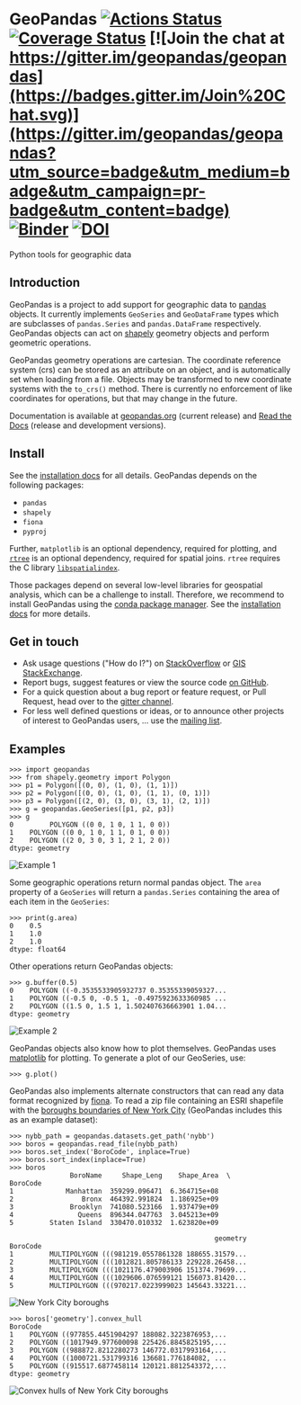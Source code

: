 GeoPandas [![Actions Status](https://github.com/geopandas/geopandas/workflows/Tests/badge.svg)](https://github.com/geopandas/geopandas/actions?query=workflow%3ATests) [![Coverage Status](https://codecov.io/gh/geopandas/geopandas/branch/main/graph/badge.svg)](https://codecov.io/gh/geopandas/geopandas) [![Join the chat at https://gitter.im/geopandas/geopandas](https://badges.gitter.im/Join%20Chat.svg)](https://gitter.im/geopandas/geopandas?utm_source=badge&utm_medium=badge&utm_campaign=pr-badge&utm_content=badge) [![Binder](https://mybinder.org/badge.svg)](https://mybinder.org/v2/gh/geopandas/geopandas/main) [![DOI](https://zenodo.org/badge/11002815.svg)](https://zenodo.org/badge/latestdoi/11002815)
=========

Python tools for geographic data

Introduction
------------

GeoPandas is a project to add support for geographic data to
[pandas](http://pandas.pydata.org) objects.  It currently implements
`GeoSeries` and `GeoDataFrame` types which are subclasses of
`pandas.Series` and `pandas.DataFrame` respectively.  GeoPandas
objects can act on [shapely](http://shapely.readthedocs.io/en/latest/)
geometry objects and perform geometric operations.

GeoPandas geometry operations are cartesian.  The coordinate reference
system (crs) can be stored as an attribute on an object, and is
automatically set when loading from a file.  Objects may be
transformed to new coordinate systems with the `to_crs()` method.
There is currently no enforcement of like coordinates for operations,
but that may change in the future.

Documentation is available at [geopandas.org](http://geopandas.org)
(current release) and
[Read the Docs](http://geopandas.readthedocs.io/en/latest/)
(release and development versions).

Install
--------

See the [installation docs](https://geopandas.readthedocs.io/en/latest/install.html)
for all details. GeoPandas depends on the following packages:

- ``pandas``
- ``shapely``
- ``fiona``
- ``pyproj``

Further, ``matplotlib`` is an optional dependency, required
for plotting, and [``rtree``](https://github.com/Toblerity/rtree) is an optional
dependency, required for spatial joins. ``rtree`` requires the C library [``libspatialindex``](https://github.com/libspatialindex/libspatialindex).

Those packages depend on several low-level libraries for geospatial analysis, which can be a challenge to install. Therefore, we recommend to install GeoPandas using the [conda package manager](https://conda.io/en/latest/). See the [installation docs](https://geopandas.readthedocs.io/en/latest/install.html) for more details.


Get in touch
------------

- Ask usage questions ("How do I?") on [StackOverflow](https://stackoverflow.com/questions/tagged/geopandas) or [GIS StackExchange](https://gis.stackexchange.com/questions/tagged/geopandas).
- Report bugs, suggest features or view the source code [on GitHub](https://github.com/geopandas/geopandas).
- For a quick question about a bug report or feature request, or Pull Request, head over to the [gitter channel](https://gitter.im/geopandas/geopandas).
- For less well defined questions or ideas, or to announce other projects of interest to GeoPandas users, ... use the [mailing list](https://groups.google.com/forum/#!forum/geopandas).


Examples
--------

    >>> import geopandas
    >>> from shapely.geometry import Polygon
    >>> p1 = Polygon([(0, 0), (1, 0), (1, 1)])
    >>> p2 = Polygon([(0, 0), (1, 0), (1, 1), (0, 1)])
    >>> p3 = Polygon([(2, 0), (3, 0), (3, 1), (2, 1)])
    >>> g = geopandas.GeoSeries([p1, p2, p3])
    >>> g
    0         POLYGON ((0 0, 1 0, 1 1, 0 0))
    1    POLYGON ((0 0, 1 0, 1 1, 0 1, 0 0))
    2    POLYGON ((2 0, 3 0, 3 1, 2 1, 2 0))
    dtype: geometry

![Example 1](doc/source/gallery/test.png)

Some geographic operations return normal pandas object.  The `area` property of a `GeoSeries` will return a `pandas.Series` containing the area of each item in the `GeoSeries`:

    >>> print(g.area)
    0    0.5
    1    1.0
    2    1.0
    dtype: float64

Other operations return GeoPandas objects:

    >>> g.buffer(0.5)
    0    POLYGON ((-0.3535533905932737 0.35355339059327...
    1    POLYGON ((-0.5 0, -0.5 1, -0.4975923633360985 ...
    2    POLYGON ((1.5 0, 1.5 1, 1.502407636663901 1.04...
    dtype: geometry

![Example 2](doc/source/gallery/test_buffer.png)

GeoPandas objects also know how to plot themselves. GeoPandas uses
[matplotlib](http://matplotlib.org) for plotting. To generate a plot of our
GeoSeries, use:

    >>> g.plot()

GeoPandas also implements alternate constructors that can read any data format recognized by [fiona](http://fiona.readthedocs.io/en/latest/). To read a zip file containing an ESRI shapefile with the [boroughs boundaries of New York City](https://data.cityofnewyork.us/City-Government/Borough-Boundaries/tqmj-j8zm) (GeoPandas includes this as an example dataset):

    >>> nybb_path = geopandas.datasets.get_path('nybb')
    >>> boros = geopandas.read_file(nybb_path)
    >>> boros.set_index('BoroCode', inplace=True)
    >>> boros.sort_index(inplace=True)
    >>> boros
                   BoroName     Shape_Leng    Shape_Area  \
    BoroCode
    1             Manhattan  359299.096471  6.364715e+08
    2                 Bronx  464392.991824  1.186925e+09
    3              Brooklyn  741080.523166  1.937479e+09
    4                Queens  896344.047763  3.045213e+09
    5         Staten Island  330470.010332  1.623820e+09

                                                       geometry
    BoroCode
    1         MULTIPOLYGON (((981219.0557861328 188655.31579...
    2         MULTIPOLYGON (((1012821.805786133 229228.26458...
    3         MULTIPOLYGON (((1021176.479003906 151374.79699...
    4         MULTIPOLYGON (((1029606.076599121 156073.81420...
    5         MULTIPOLYGON (((970217.0223999023 145643.33221...

![New York City boroughs](doc/source/gallery/nyc.png)

    >>> boros['geometry'].convex_hull
    BoroCode
    1    POLYGON ((977855.4451904297 188082.3223876953,...
    2    POLYGON ((1017949.977600098 225426.8845825195,...
    3    POLYGON ((988872.8212280273 146772.0317993164,...
    4    POLYGON ((1000721.531799316 136681.776184082, ...
    5    POLYGON ((915517.6877458114 120121.8812543372,...
    dtype: geometry

![Convex hulls of New York City boroughs](doc/source/gallery/nyc_hull.png)
